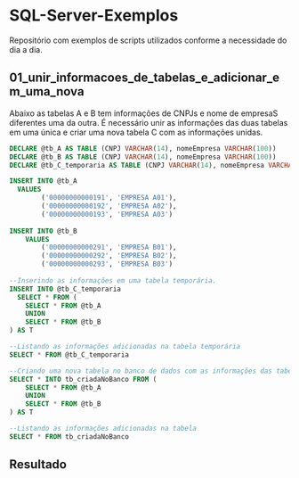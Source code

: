 # SQL-Server-Exemplos
Repositório com exemplos de scripts utilizados conforme a necessidade do dia a dia.

## 01_unir_informacoes_de_tabelas_e_adicionar_em_uma_nova

Abaixo as tabelas A e B tem informações de CNPJs e nome de empresaS diferentes uma da outra.
É necessário unir as informações das duas tabelas em uma única e criar uma nova tabela C com as informações unidas.

```sql
DECLARE @tb_A AS TABLE (CNPJ VARCHAR(14), nomeEmpresa VARCHAR(100))
DECLARE @tb_B AS TABLE (CNPJ VARCHAR(14), nomeEmpresa VARCHAR(100))
DECLARE @tb_C_temporaria AS TABLE (CNPJ VARCHAR(14), nomeEmpresa VARCHAR(100))

INSERT INTO @tb_A 
  VALUES  
		('00000000000191', 'EMPRESA A01'),
		('00000000000192', 'EMPRESA A02'),
		('00000000000193', 'EMPRESA A03')
	
INSERT INTO @tb_B 
	VALUES  
		('00000000000291', 'EMPRESA B01'),
		('00000000000292', 'EMPRESA B02'),
		('00000000000293', 'EMPRESA B03')
	
--Inserindo as informações em uma tabela temporária.
INSERT INTO @tb_C_temporaria  
  SELECT * FROM (
    SELECT * FROM @tb_A 
    UNION
    SELECT * FROM @tb_B 
) AS T

--Listando as informações adicionadas na tabela temporária
SELECT * FROM @tb_C_temporaria 

--Criando uma nova tabela no banco de dados com as informações das tabelas A e B
SELECT * INTO tb_criadaNoBanco FROM (
	SELECT * FROM @tb_A 
	UNION
	SELECT * FROM @tb_B 
) AS T

--Listando as informações adicionadas na tabela 
SELECT * FROM tb_criadaNoBanco
```

## Resultado


